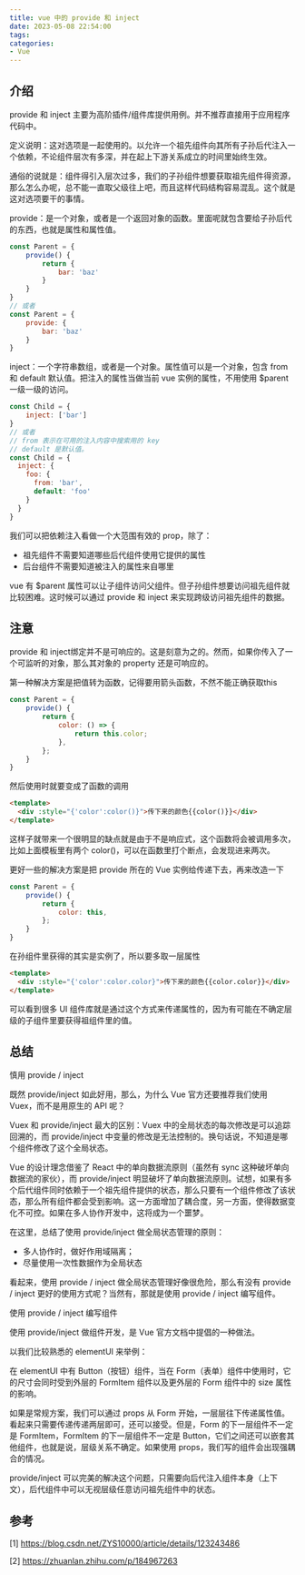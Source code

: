 ```yaml
---
title: vue 中的 provide 和 inject
date: 2023-05-08 22:54:00
tags:
categories:
- Vue
---
```



## 介绍
provide 和 inject 主要为高阶插件/组件库提供用例。并不推荐直接用于应用程序代码中。

定义说明：这对选项是一起使用的。以允许一个祖先组件向其所有子孙后代注入一个依赖，不论组件层次有多深，并在起上下游关系成立的时间里始终生效。

通俗的说就是：组件得引入层次过多，我们的子孙组件想要获取祖先组件得资源，那么怎么办呢，总不能一直取父级往上吧，而且这样代码结构容易混乱。这个就是这对选项要干的事情。

provide：是一个对象，或者是一个返回对象的函数。里面呢就包含要给子孙后代的东西，也就是属性和属性值。
```javascript
const Parent = {
    provide() {
        return {
            bar: 'baz'
        }
    }
}
// 或者
const Parent = {
    provide: {
        bar: 'baz'
    }
}
```

inject：一个字符串数组，或者是一个对象。属性值可以是一个对象，包含 from 和 default 默认值。把注入的属性当做当前 vue 实例的属性，不用使用 $parent 一级一级的访问。
```javascript
const Child = {
    inject: ['bar']
}
// 或者
// from 表示在可用的注入内容中搜索用的 key
// default 是默认值。
const Child = {
  inject: {
    foo: {
      from: 'bar',
      default: 'foo'
    }
  }
}
```

我们可以把依赖注入看做一个大范围有效的 prop，除了：
- 祖先组件不需要知道哪些后代组件使用它提供的属性
- 后台组件不需要知道被注入的属性来自哪里

vue 有 $parent 属性可以让子组件访问父组件。但子孙组件想要访问祖先组件就比较困难。这时候可以通过 provide 和 inject 来实现跨级访问祖先组件的数据。


## 注意
provide 和 inject绑定并不是可响应的。这是刻意为之的。然而，如果你传入了一个可监听的对象，那么其对象的 property 还是可响应的。

第一种解决方案是把值转为函数，记得要用箭头函数，不然不能正确获取this
```javascript
const Parent = {
    provide() {
        return {
            color: () => {
                return this.color;
            },
        };
    }
}
```
然后使用时就要变成了函数的调用
```html
<template>
  <div :style="{'color':color()}">传下来的颜色{{color()}}</div>
</template>
```
这样子就带来一个很明显的缺点就是由于不是响应式，这个函数将会被调用多次，比如上面模板里有两个 color()，可以在函数里打个断点，会发现进来两次。

更好一些的解决方案是把 provide 所在的 Vue 实例给传递下去，再来改造一下
```javascript
const Parent = {
    provide() {
        return {
            color: this,
        };
    }
}
```

在孙组件里获得的其实是实例了，所以要多取一层属性
```html
<template>
  <div :style="{'color':color.color}">传下来的颜色{{color.color}}</div>
</template>
```

可以看到很多 UI 组件库就是通过这个方式来传递属性的，因为有可能在不确定层级的子组件里要获得祖组件里的值。


## 总结
慎用 provide / inject

既然 provide/inject 如此好用，那么，为什么 Vue 官方还要推荐我们使用 Vuex，而不是用原生的 API 呢？

Vuex 和 provide/inject 最大的区别：Vuex 中的全局状态的每次修改是可以追踪回溯的，而 provide/inject 中变量的修改是无法控制的。换句话说，不知道是哪个组件修改了这个全局状态。

Vue 的设计理念借鉴了 React 中的单向数据流原则（虽然有 sync 这种破坏单向数据流的家伙），而 provide/inject 明显破坏了单向数据流原则。试想，如果有多个后代组件同时依赖于一个祖先组件提供的状态，那么只要有一个组件修改了该状态，那么所有组件都会受到影响。这一方面增加了耦合度，另一方面，使得数据变化不可控。如果在多人协作开发中，这将成为一个噩梦。

在这里，总结了使用 provide/inject 做全局状态管理的原则：
- 多人协作时，做好作用域隔离；
- 尽量使用一次性数据作为全局状态

看起来，使用 provide / inject 做全局状态管理好像很危险，那么有没有 provide / inject 更好的使用方式呢？当然有，那就是使用 provide / inject 编写组件。

使用 provide / inject 编写组件

使用 provide/inject 做组件开发，是 Vue 官方文档中提倡的一种做法。

以我们比较熟悉的 elementUI 来举例：

在 elementUI 中有 Button（按钮）组件，当在 Form（表单）组件中使用时，它的尺寸会同时受到外层的 FormItem 组件以及更外层的 Form 组件中的 size 属性的影响。

如果是常规方案，我们可以通过 props 从 Form 开始，一层层往下传递属性值。看起来只需要传递传递两层即可，还可以接受。但是，Form 的下一层组件不一定是 FormItem，FormItem 的下一层组件不一定是 Button，它们之间还可以嵌套其他组件，也就是说，层级关系不确定。如果使用 props，我们写的组件会出现强耦合的情况。

provide/inject 可以完美的解决这个问题，只需要向后代注入组件本身（上下文），后代组件中可以无视层级任意访问祖先组件中的状态。


## 参考
[1] https://blog.csdn.net/ZYS10000/article/details/123243486

[2] https://zhuanlan.zhihu.com/p/184967263
